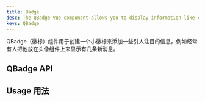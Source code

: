 ```yaml
---
title: Badge
desc: The QBadge Vue component allows you to display information like contextual data that needs to stand out and get noticed.
keys: QBadge
---
```


QBadge（徽标）组件用于创建一个小徽标来添加一些引人注目的信息，例如经常有人把他放在头像组件上来显示有几条新消息。

## QBadge API

<doc-api file="QBadge" />

## Usage 用法

<doc-example title="Basic" file="QBadge/Basic" />

<doc-example title="Aligned" file="QBadge/Align" />

<doc-example title="Floating" file="QBadge/Floating" />

<doc-example title="Transparent" file="QBadge/Transparent" />

<doc-example title="Outline design" file="QBadge/Outline" />

<doc-example title="Rounded" file="QBadge/Rounded" />

<doc-example title="Indicators" file="QBadge/Indicators" />
